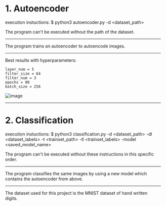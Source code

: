 # 1. Autoencoder

execution instuctions: $ python3 autoencoder.py -d <dataset_path>
  
  The program can't be executed without the path of the dataset.

---------------
  
The program trains an autoencoder to autoencode images. 
  
---------------  

Best results with hyperparameters:
  
    layer_num = 5
    filter_size = 64
    filter_num = 3
    epochs = 80
    batch_size = 256
  
![image](https://user-images.githubusercontent.com/62807134/133614581-a32ab11c-ce50-4bbd-91c0-72a05d7d5acd.png)
  
---------------
# 2. Classification
  
execution instuctions: $ python3 classification.py -d <dataset_path> -dl
<dataset_labels> -t <trainset_path> -tl <trainset_labels> -model <saved_model_name>
  
  The program can't be executed without these instructions in this specific order.

----------------
  
The program classifies the same images by using a new model which contains the autoencoder from above.
  
----------------
  
The dataset used for this project is the MNIST dataset of hand written digits.  
